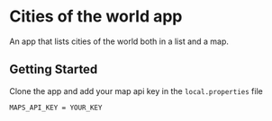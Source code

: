 # Cities of the world app

An app that lists cities of the world both in a list and a map.

## Getting Started
Clone the app and add your map api key in the ``local.properties`` file

```
MAPS_API_KEY = YOUR_KEY
```
